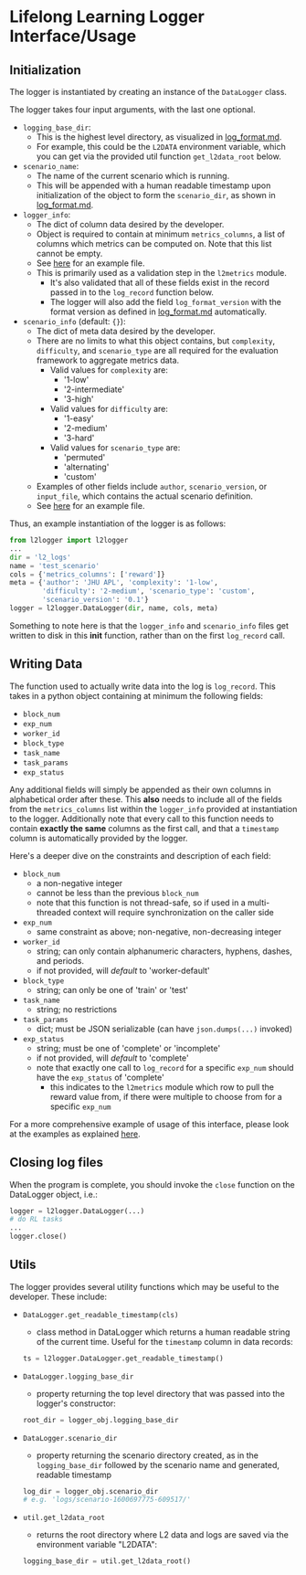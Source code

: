 
# Lifelong Learning Logger Interface/Usage

## Initialization

The logger is instantiated by creating an instance of the `DataLogger` class.

The logger takes four input arguments, with the last one optional.

- `logging_base_dir`:
  - This is the highest level directory, as visualized in
  [log_format.md](./log_format.md).
  - For example, this could be the `L2DATA` environment variable, which you
    can get via the provided util function `get_l2data_root` below.
- `scenario_name`:
  - The name of the current scenario which is running.
  - This will be appended with a human readable timestamp upon
    initialization of the object to form the `scenario_dir`, as
    shown in [log_format.md](./log_format.md).
- `logger_info`:
  - The dict of column data desired by the developer.
  - Object is required to contain at minimum `metrics_columns`, a list of
    columns which metrics can be computed on. Note that this list cannot be empty.
  - See [here](../examples/example_logger_info.json) for an example file.
  - This is primarily used as a validation step in the `l2metrics` module.
    - It's also validated that all of these fields exist in the record
      passed in to the `log_record` function below.
    - The logger will also add the field `log_format_version` with the
      format version as defined in [log_format.md](./log_format.md)
      automatically.
- `scenario_info` (default: `{}`):
  - The dict of meta data desired by the developer.
  - There are no limits to what this object contains, but `complexity`, `difficulty`, and `scenario_type`
    are all required for the evaluation framework to aggregate metrics data.
    - Valid values for `complexity` are:
      - '1-low'
      - '2-intermediate'
      - '3-high'
    - Valid values for `difficulty` are:
      - '1-easy'
      - '2-medium'
      - '3-hard'
    - Valid values for `scenario_type` are:
      - 'permuted'
      - 'alternating'
      - 'custom'
  - Examples of other fields include `author`, `scenario_version`, or `input_file`,
    which contains the actual scenario definition.
  - See [here](../examples/example_scenario_info.json) for an example file.

Thus, an example instantiation of the logger is as follows:

```python
from l2logger import l2logger
...
dir = 'l2_logs'
name = 'test_scenario'
cols = {'metrics_columns': ['reward']}
meta = {'author': 'JHU APL', 'complexity': '1-low',
        'difficulty': '2-medium', 'scenario_type': 'custom',
        'scenario_version': '0.1'}
logger = l2logger.DataLogger(dir, name, cols, meta)
```

Something to note here is that the `logger_info` and `scenario_info` files
get written to disk in this __init__ function, rather than on the first
`log_record` call.

## Writing Data

The function used to actually write data into the log is `log_record`.
This takes in a python object containing at minimum the following fields:

- `block_num`
- `exp_num`
- `worker_id`
- `block_type`
- `task_name`
- `task_params`
- `exp_status`

Any additional fields will simply be appended as their own columns in
alphabetical order after these. This **also** needs to include all of the
fields from the `metrics_columns` list within the `logger_info` provided at
instantiation to the logger. Additionally note that every call to this
function needs to contain **exactly the same** columns as the first call,
and that a `timestamp` column is automatically provided by the logger.

Here's a deeper dive on the constraints and description of each field:

- `block_num`
  - a non-negative integer
  - cannot be less than the previous `block_num`
  - note that this function is not thread-safe, so if used in a
    multi-threaded context will require synchronization on the caller
    side
- `exp_num`
  - same constraint as above; non-negative, non-decreasing integer
- `worker_id`
  - string; can only contain alphanumeric characters, hyphens,
    dashes, and periods.
  - if not provided, will *default* to 'worker-default'
- `block_type`
  - string; can only be one of 'train' or 'test'
- `task_name`
  - string; no restrictions
- `task_params`
  - dict; must be JSON serializable (can have `json.dumps(...)` invoked)
- `exp_status`
  - string; must be one of 'complete' or 'incomplete'
  - if not provided, will *default* to 'complete'
  - note that exactly one call to `log_record` for a specific `exp_num`
    should have the `exp_status` of 'complete'
    - this indicates to the `l2metrics` module which row to pull the
      reward value from, if there were multiple to choose from for a
      specific `exp_num`
  
For a more comprehensive example of usage of this interface, please look
at the examples as explained [here](../examples/README.md).

## Closing log files

When the program is complete, you should invoke the `close` function on the
DataLogger object, i.e.:

```python
logger = l2logger.DataLogger(...)
# do RL tasks
...
logger.close()
```

## Utils

The logger provides several utility functions which may be useful
to the developer. These include:

- `DataLogger.get_readable_timestamp(cls)`
  - class method in DataLogger which returns a human readable string
    of the current time. Useful for the `timestamp` column in data records:

  ```python
  ts = l2logger.DataLogger.get_readable_timestamp()
  ```

- `DataLogger.logging_base_dir`
  - property returning the top level directory that was passed into the
  logger's constructor:

  ```python
  root_dir = logger_obj.logging_base_dir
  ```

- `DataLogger.scenario_dir`
  - property returning the scenario directory created, as in the
    `logging_base_dir` followed by the scenario name and generated,
     readable timestamp

  ```python
  log_dir = logger_obj.scenario_dir
  # e.g. 'logs/scenario-1600697775-609517/'
  ```

- `util.get_l2data_root`
  - returns the root directory where L2 data and logs are saved via the
    environment variable "L2DATA":

  ```python
  logging_base_dir = util.get_l2data_root()
  ```
